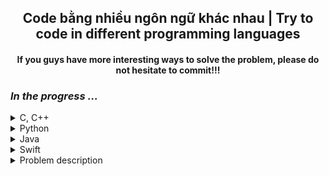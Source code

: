 #### <h2 align="center"> Code bằng nhiều ngôn ngữ khác nhau | Try to code in different programming languages </h2>

<h4 align="center">  If you guys have more interesting ways to solve the problem, please do not hesitate to commit!!! <h4>

  ### *In the progress ...*

<details><summary>C, C++ </summary> 
  
| Num  |  Name         | P.L |Link             |Problem description     |Status   |
| ---- | ------------- |-----|-----------------|------------------------|---------|
| 1    | Hello, World! | C   |<a href="https://github.com/ldnminh31/Try-to-code-in-different-programming-languages/blob/main/C/helloworld.c">Go</a>|<a href="">Go</a>|Available|
| 2    | Hello, World! | C++ |                 |                        |         |
| 3    | Simple Array  | C   |<a href="https://github.com/ldnminh31/Try-to-code-in-different-programming-languages/blob/main/C/simplearray.c">Go</a>|<a href="">Go</a>|Available|
| 4    | Reverse Number| C   |<a href="https://github.com/ldnminh31/Try-to-code-in-different-programming-languages/blob/main/C/reverse.c">Go</a>||Available|
| 5    | Count Number  | C   |<a href="https://github.com/ldnminh31/Try-to-code-in-different-programming-languages/blob/main/C/countNumber.c">Go</a>||Available|
| 6    | GCD Number    | C   |<a href="https://github.com/ldnminh31/Try-to-code-in-different-programming-languages/blob/main/C/gcd.c">Go</a>||Available|

</details>

<details><summary>Python </summary> 
  
| Num  |  Name         | P.L |Link             |Problem description     |Status   |
| ---- | ------------- |------|-----------------|------------------------|---------|
| 1    | Hello, World! |Python|<a href="https://github.com/ldnminh31/Try-to-code-in-different-programming-languages/blob/main/Python/helloworld.py">Go</a>|<a href="">Go</a>|Available|
| 2    | Smallest N    |Python|<a href="https://github.com/ldnminh31/Try-to-code-in-different-programming-languages/blob/main/Python/smallestN.py">Go</a>|<a href="">Go</a>|Available|
| 3    | Smallest K     |Python|<a href="https://github.com/ldnminh31/Try-to-code-in-different-programming-languages/blob/main/Python/smallestK.py">Go</a>|<a href="">Go</a>|Available|
| 4    | Simple Array   |Python|<a href="https://github.com/ldnminh31/Try-to-code-in-different-programming-languages/blob/main/Python/simplearray.py">Go</a>|<a href="">Go</a>|Available|
| 5    |Reverse Number  |Python|<a href="https://github.com/ldnminh31/Try-to-code-in-different-programming-languages/blob/main/Python/reverse.py">Go</a>|<a href="">Go</a>|Available|
| 6    |New Line        |Python|<a href="https://github.com/ldnminh31/Try-to-code-in-different-programming-languages/blob/main/Python/newline.py">Go</a>|<a href="">Go</a>|Available|
| 7    |Even Number     |Python|<a href="https://github.com/ldnminh31/Try-to-code-in-different-programming-languages/blob/main/Python/even.py">Go</a>|<a href="">Go</a>|Available|
| 8    |Find Epsilon    |Python|<a href="https://github.com/ldnminh31/Try-to-code-in-different-programming-languages/blob/main/Python/epsilon.py">Go</a>|<a href="">Go</a>|Available|
| 9    |Count   Number  |Python|<a href="https://github.com/ldnminh31/Try-to-code-in-different-programming-languages/blob/main/Python/countNumber.py">Go</a>|<a href="">Go</a>|Available|
| 10   |Newton method   |Python|<a href="https://github.com/ldnminh31/Try-to-code-in-different-programming-languages/blob/main/Python/Newtonmethod.py">Go</a>|<a href="">Go</a>|Available|
| 11   |GCD             |Python|<a href="https://github.com/ldnminh31/Try-to-code-in-different-programming-languages/blob/main/Python/GCD.py">Go</a>|<a href="">Go</a>|Available|
</details>
  
<details><summary>Java</summary> 
  
| Num  |  Name          | P.L |Link             |Problem description     |Status   |
| ---- | ---------------|------|-----------------|------------------------|---------|
| 1    | Hello, World!  |Java  |<a href="https://github.com/ldnminh31/Try-to-code-in-different-programming-languages/blob/main/Java/helloworld.java">Go</a>|<a href="">Go</a>|Available|
| 2    | Count Number   |Java  |<a href="https://github.com/ldnminh31/Try-to-code-in-different-programming-languages/blob/main/Java/countnumber.java">Go</a>|<a href="">Go</a>|Available|
| 3    | Reverse Number |Java  |<a href="https://github.com/ldnminh31/Try-to-code-in-different-programming-languages/blob/main/Java/reverse.java">Go</a>|<a href="">Go</a>|Available|  
| 4    | Simple Array   |Java  |<a href="https://github.com/ldnminh31/Try-to-code-in-different-programming-languages/blob/main/Java/simplearray.java">Go</a>|<a href="">Go</a>|Available|  

</details>

<details><summary>Swift</summary> 
  
| Num  |  Name          | P.L |Link             |Problem description     |Status   |
| ---- | ---------------|------|-----------------|------------------------|---------|
| 1    | Hello, World!  |Swift |<a href="https://github.com/ldnminh31/Try-to-code-in-different-programming-languages/blob/main/Swift/helloworld.swift">Go</a>|<a href="">Go</a>|Available|
| 2    | Count Number   |Swift |<a href="">Go</a>|<a href="">Go</a>||
| 3    | Reverse Number |Swift |<a href="">Go</a>|<a href="">Go</a>||  
| 4    | Simple Array   |Swift |<a href="">Go</a>|<a href="">Go</a>||  

</details>


<details><summary>Problem description</summary> 
  
| Num  |  Name          |Link              |Status   |
| ---- | ---------------|------------------|---------|
| 1    | Hello, World!  |<a href="https://github.com/ldnminh31/Try-to-code-in-different-programming-languages/blob/main/Problem%20description/helloworld.md">Go</a> ||
| 2    | Count Number   |<a href="">Go</a> ||
| 3    | Reverse Number |<a href="">Go</a> ||
| 4    | Simple Array   |<a href="">Go</a> ||
</details>
